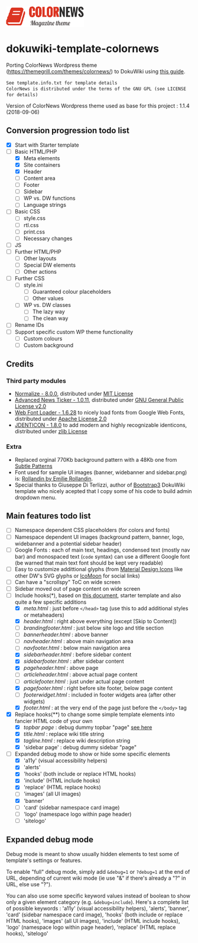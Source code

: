 ![ColorNews - Dokuwiki template](/images/colornews-banner-red.png)

# dokuwiki-template-colornews

Porting ColorNews Wordpress theme (https://themegrill.com/themes/colornews/) to DokuWiki using [this guide](https://www.dokuwiki.org/devel:wp_to_dw_template).

    See template.info.txt for template details
    ColorNews is distributed under the terms of the GNU GPL (see LICENSE for details)
    
Version of ColorNews Wordpress theme used as base for this project : 1.1.4 (2018-09-06)

## Conversion progression todo list

* [x] Start with Starter template
* [ ] Basic HTML/PHP
  * [x] Meta elements
  * [x] Site containers
  * [x] Header
  * [ ] Content area
  * [ ] Footer
  * [ ] Sidebar
  * [ ] WP vs. DW functions
  * [ ] Language strings
* [ ] Basic CSS
  * [ ] style.css
  * [ ] rtl.css
  * [ ] print.css
  * [ ] Necessary changes
* [ ] JS
* [ ] Further HTML/PHP
  * [ ] Other layouts
  * [ ] Special DW elements
  * [ ] Other actions
* [ ] Further CSS
  * [ ] style.ini
    * [ ] Guaranteed colour placeholders
    * [ ] Other values
  * [ ] WP vs. DW classes
    * [ ] The lazy way
    * [ ] The clean way
* [ ] Rename IDs
* [ ] Support specific custom WP theme functionality
  * [ ] Custom colours
  * [ ] Custom background

## Credits

### Third party modules

* [Normalize - 8.0.0](https://necolas.github.io/normalize.css/), distributed under [MIT License](https://opensource.org/licenses/MIT)
* [Advanced News Ticker - 1.0.11](http://risq.github.io/jquery-advanced-news-ticker/), distributed under [GNU General Public License v2.0](https://www.gnu.org/licenses/gpl-2.0.en.html)
* [Web Font Loader - 1.6.28](https://github.com/typekit/webfontloader) to nicely load fonts from Google Web Fonts, distributed under [Apache License 2.0](https://www.apache.org/licenses/LICENSE-2.0)
* [JDENTICON - 1.8.0](https://jdenticon.com/) to add modern and highly recognizable identicons, distributed under [zlib License](https://www.zlib.net/zlib_license.html)

### Extra

* Replaced orginal 770Kb background pattern with a 48Kb one from [Subtle Patterns](https://www.toptal.com/designers/subtlepatterns/)
* Font used for sample UI images (banner, widebanner and sidebar.png) is: [Rollandin by Emilie Rollandin](http://www.archistico.com/portfolio/nuovo-font-rollandin/).
* Special thanks to Giuseppe Di Terlizzi, author of [Bootstrap3](https://www.dokuwiki.org/template:bootstrap3) DokuWiki template who nicely acepted that I copy some of his code to build admin dropdown menu.

## Main features todo list

* [ ] Namespace dependent CSS placeholders (for colors and fonts)
* [ ] Namespace dependent UI images (background pattern, banner, logo, widebanner and a potential sidebar header)
* [ ] Google Fonts : each of main text, headings, condensed text (mostly nav bar) and monospaced text (```code``` syntax) can use a different Google font (be warned that main text font should be kept very readable)
* [ ] Easy to customize addittional glyphs (from [Material Design Icons](https://materialdesignicons.com/) like other DW's SVG glyphs or [IcoMoon](https://icomoon.io/) for social links)
* [ ] Can have a "scrollspy" ToC on wide screen
* [ ] Sidebar moved out of page content on wide screen
* [ ] Include hooks(*), based on [this document](https://www.dokuwiki.org/include_hooks), starter template and also quite a few specific additions
  * [x] *meta.html* : just before `</head>` tag (use this to add additional styles or metaheaders)
  * [x] *header.html* : right above everything (except [Skip to Content])
  * [ ] *brandingfooter.html* : just below site logo and title section
  * [ ] *bannerheader.html* : above banner
  * [ ] *navheader.html* : above main navigation area
  * [ ] *navfooter.html* : below main navigation area
  * [x] *sidebarheader.html* : before sidebar content
  * [x] *sidebarfooter.html* : after sidebar content
  * [x] *pageheader.html* : above page
  * [ ] *articleheader.html* : above actual page content
  * [ ] *articlefooter.html* : just under actual page content
  * [x] *pagefooter.html* : right before site footer, below  page content
  * [ ] *footerwidget.html* : included in footer widgets area (after other widgets)
  * [x] *footer.html* : at the very end of the page just before the `</body>` tag
* [x] Replace hooks(**) to change some simple template elements into fancier HTML code of your own
  * [x] *topbar page* : debug dummy topbar "page" [see here](https://www.dokuwiki.org/tips:topbar)
  * [x] *title.html* : replace wiki title string
  * [x] *tagline.html* : replace wiki description string
  * [x] 'sidebar page' : debug dummy sidebar "page"
* [ ] Expanded debug mode to show or hide some specific elements
  * [x] 'a11y' (visual accessibility helpers)
  * [x] 'alerts'
  * [x] 'hooks' (both include or replace HTML hooks)
  * [x] 'include' (HTML include hooks)
  * [x] 'replace' (HTML replace hooks)
  * [ ] 'images' (all UI images)
  * [x] 'banner'
  * [ ] 'card' (sidebar namespace card image)
  * [ ] 'logo' (namespace logo within page header)
  * [ ] 'sitelogo'

## Expanded debug mode

Debug mode is meant to show usually hidden elements to test some of template's settings or features.

To enable "full" debug mode, simply add `&debug=1` or `?debug=1` at the end of URL, depending of current wiki mode (ie use "&" if there's already a "?" in URL, else use "?").

You can also use some specific keyword values instead of boolean to show only a given element category (e.g. `&debug=include`). Here's a complete list of possible keywords : 'a11y' (visual accessibility helpers), 'alerts', 'banner', 'card' (sidebar namespace card image), 'hooks' (both include or replace HTML hooks), 'images' (all UI images), 'include' (HTML include hooks), 'logo' (namespace logo within page header), 'replace' (HTML replace hooks), 'sitelogo'
